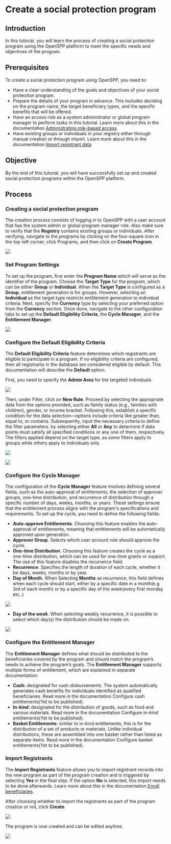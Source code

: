 # Create a social protection program

## Introduction

In this tutorial, you will learn the process of creating a social protection program using the OpenSPP platform to meet the specific needs and objectives of the program.

## Prerequisites

To create a social protection program using OpenSPP, you need to:

- Have a clear understanding of the goals and objectives of your social protection program.
- Prepare the details of your program in advance. This includes deciding on the program name, the target beneficiary types, and the specific benefits that will be offered.
- Have an access role as a system administrator or global program manager to perform tasks in this tutorial. Learn more about this in the documentation [Administrating role-based access](https://docs.openspp.org/tutorial/user_guides/administrating_role_based_access.html)
- Have existing groups or individuals in your registry either through manual creation or through import. Learn more about this in the documentation [Import registrant data](https://docs.openspp.org/tutorial/user_guides/import_registrant_data.html)

## Objective

By the end of this tutorial, you will have successfully set up and created social protection programs within the OpenSPP platform.

## Process

### Creating a social protection program

The creation process consists of logging in to OpenSPP with a user account that has the system admin or global program manager role. Also make sure to verify that the **Registry** contains existing groups or individuals. After verifying, navigate to the programs by clicking on the four-square icon in the top-left corner, click Programs, and then click on **Create Program**.

![](create_social_protection_program/1.png)

### Set Program Settings

To set up the program, first enter the **Program Name** which will serve as the identifier of the program. Choose the **Target Type** for the program, which can be either **Group** or **Individual**. When the **Target Type** is configured as a **Group**, entitlement generation is for groups. However, selecting an **Individual** as the target type restricts entitlement generation to individual criteria. Next, specify the **Currency** type by selecting your preferred option from the **Currency** section. Once done, navigate to the other configuration tabs to set up the **Default Eligibility Criteria**, the **Cycle Manager**, and the **Entitlement Manager**.

![](create_social_protection_program/2.png)

### Configure the Default Eligibility Criteria

The **Default Eligibility Criteria** feature determines which registrants are eligible to participate in a program. If no eligibility criteria are configured, then all registrants in the database are considered eligible by default. This documentation will describe the **Default** option.

First, you need to specify the **Admin Area** for the targeted individuals.

![](create_social_protection_program/3.png)

Then, under Filter, click on **New Rule**. Proceed by selecting the appropriate data from the options provided, such as family status (e.g., families with children), gender, or income bracket. Following this, establish a specific condition for the data selection—options include criteria like greater than, equal to, or contains. Subsequently, input the necessary criteria to define the filter parameters. by selecting either **All** or **Any** to determine if data points must satisfy all specified conditions or any one of them, respectively. The filters applied depend on the target type, as some filters apply to groups while others apply to individuals only.

![](create_social_protection_program/4.png)

![](create_social_protection_program/5.png)

### Configure the Cycle Manager

The configuration of the **Cycle Manager** feature involves defining several fields, such as the auto-approval of entitlements, the selection of approver groups, one-time distribution, and recurrence of distribution through a specific number of days, weeks, months, or years. These settings ensure that the entitlement process aligns with the program's specifications and requirements. To set up the cycle, you need to define the following fields:

- **Auto-approve Entitlements**. Choosing this feature enables the auto-approval of entitlements, meaning that entitlements will be automatically approved upon generation.
- **Approver Group**. Selects which user account role should approve the cycle.
- **One-time Distribution**. Choosing this feature creates the cycle as a one-time distribution, which can be used for one-time grants or support. The use of this feature disables the recurrence field.
- **Recurrence**. Specifies the length of duration of each cycle, whether it be days, weeks, months or by year.
- **Day of Month**. When Selecting **Months** as recurrence, this field defines when each cycle should start, either by a specific date in a month(e.g 3rd of each month) or by a specific day of the week(every first monday etc..)

![](create_social_protection_program/6.png)

- **Day of the week**. When selecting weekly recurrence, it is possible to select which day(s) the distribution should be made on.

![](create_social_protection_program/7.png)

### Configure the Entitlement Manager

The **Entitlement Manager** defines what should be distributed to the beneficiaries covered by the program and should match the program’s needs to achieve the program’s goals. The **Entitlement Manager** supports multiple forms of entitlement, which are explained in separate documentation:

- **Cash:** designated for cash disbursements. The system automatically generates cash benefits for individuals identified as qualified beneficiaries. Read more in the documentation Configure cash entitlements(Yet to be published).
- **In-kind:** designated for the distribution of goods, such as food and various materials. Read more in the documentation Configure in-kind entitlements(Yet to be published).
- **Basket Entitlements:** similar to in-kind entitlements, this is for the distribution of a set of products or materials. Unlike individual distributions, these are assembled into one basket rather than listed as separate items. Read more in the documentation Configure basket entitlements(Yet to be published).

### Import Registrants

The **Import Registrants** feature allows you to import registrant records into the new program as part of the program creation and is triggered by selecting **Yes** in the final step. If the option **No** is selected, this import needs to be done afterwards. Learn more about this in the documentation [Enroll beneficiaries](https://docs.openspp.org/tutorial/user_guides/enroll_beneficiaries.html).

After choosing whether to import the registrants as part of the program creation or not, click **Create**.

![](create_social_protection_program/8.png)

The program is now created and can be edited anytime.

![](create_social_protection_program/9.png)
